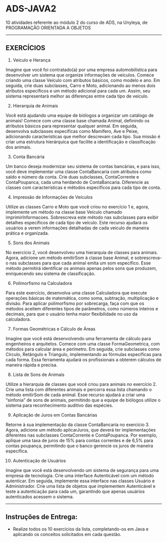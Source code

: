 # ADS-JAVA2
10 atividades referente ao módulo 2 do curso de ADS, na Unyleya, de PROGRAMAÇÃO ORIENTADA A OBJETOS

---------------------------------------
EXERCÍCIOS
---------------------------------------

1. Veículo e Herança

Imagine que você foi contratado(a) por uma empresa automobilística para desenvolver um sistema que organize informações de veículos. Comece criando uma classe Veículo com atributos básicos, como modelo e ano. Em seguida, crie duas subclasses, Carro e Moto, adicionando ao menos dois atributos específicos e um método adicional para cada um. Assim, seu sistema representará melhor as diferenças entre cada tipo de veículo.

2. Hierarquia de Animais

Você está ajudando uma equipe de biólogos a organizar um catálogo de animais! Comece com uma classe base chamada Animal, definindo os atributos básicos para representar qualquer animal. Em seguida, desenvolva subclasses específicas como Mamífero, Ave e Peixe, adicionando características que melhor descrevam cada tipo. Sua missão é criar uma estrutura hierárquica que facilite a identificação e classificação dos animais.

3. Conta Bancária

Um banco deseja modernizar seu sistema de contas bancárias, e para isso, você deve implementar uma classe ContaBancaria com atributos como saldo e número da conta. Crie duas subclasses, ContaCorrente e ContaPoupanca, cada uma herdando de ContaBancaria. Diferencie as classes com características e métodos específicos para cada tipo de conta.

4. Impressão de Informações de Veículos

Utilize as classes Carro e Moto que você criou no exercício 1 e, agora, implemente um método na classe base Veículo chamado imprimirInformacoes. Sobrescreva este método nas subclasses para exibir detalhes específicos de cada tipo de veículo. Este recurso ajudará os usuários a verem informações detalhadas de cada veículo de maneira prática e organizada.

5. Sons dos Animais

No exercício 2, você desenvolveu uma hierarquia de classes para animais. Agora, adicione um método emitirSom à classe base Animal, e sobrescreva-o nas subclasses para que cada animal emita um som específico. Esse método permitirá identificar os animais apenas pelos sons que produzem, enriquecendo seu sistema de classificação.

6. Polimorfismo na Calculadora

Para este exercício, desenvolva uma classe Calculadora que execute operações básicas de matemática, como soma, subtração, multiplicação e divisão. Para aplicar polimorfismo por sobrecarga, faça com que os métodos aceitem diferentes tipos de parâmetros, como números inteiros e decimais, para que o usuário tenha maior flexibilidade no uso da calculadora.

7. Formas Geométricas e Cálculo de Áreas

Imagine que você está desenvolvendo uma ferramenta de cálculo para engenheiros e arquitetos. Comece com uma classe FormaGeometrica, com métodos para calcular área e perímetro. Em seguida, crie subclasses como Círculo, Retângulo e Triangulo, implementando as fórmulas específicas para cada forma. Essa ferramenta ajudará os profissionais a obterem cálculos de maneira rápida e precisa.

8. Lista de Sons de Animais

Utilize a hierarquia de classes que você criou para animais no exercício 2. Crie uma lista com diferentes animais e percorra essa lista chamando o método emitirSom de cada animal. Esse recurso ajudará a criar uma “sinfonia” de sons de animais, permitindo que a equipe de biólogos utilize o sistema para reconhecimento auditivo das espécies.

9. Aplicação de Juros em Contas Bancárias

Retorne à sua implementação da classe ContaBancaria no exercício 3. Agora, adicione um método aplicarJuros, que deverá ter implementações diferentes nas subclasses ContaCorrente e ContaPoupanca. Por exemplo, aplique uma taxa de juros de 15% para contas correntes e de 6,5% para contas poupança, permitindo que o banco gerencie os juros de maneira específica.

10. Autenticação de Usuários

Imagine que você está desenvolvendo um sistema de segurança para uma empresa de tecnologia. Crie uma interface Autenticável com um método autenticar. Em seguida, implemente essa interface nas classes Usuário e Administrador. Crie uma lista de objetos que implementem Autenticável e teste a autenticação para cada um, garantindo que apenas usuários autenticados acessem o sistema.

---------------------------------------
Instruções de Entrega:
---------------------------------------
- Realize todos os 10 exercícios da lista, completando-os em Java e aplicando os conceitos solicitados em cada questão.